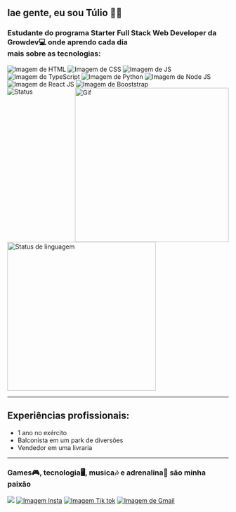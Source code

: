 ## Iae gente, eu sou Túlio ✌🏾
### Estudante do programa Starter Full Stack Web Developer da Growdev💻 onde aprendo cada dia <br> mais sobre as tecnologias:
<div>
  <img src="https://img.shields.io/badge/HTML5-E34F26?style=for-the-badge&logo=html5&logoColor=white" alt="Imagem de HTML">
  <img src="https://img.shields.io/badge/CSS3-1572B6?style=for-the-badge&logo=css3&logoColor=white" alt="Imagem de CSS">
  <img src="https://img.shields.io/badge/JavaScript-F7DF1E?style=for-the-badge&logo=javascript&logoColor=black" alt="Imagem de JS">
  <img src="https://img.shields.io/badge/TypeScript-007ACC?style=for-the-badge&logo=typescript&logoColor=white" alt="Imagem de TypeScript">
  <img src="https://img.shields.io/badge/Python-14354C?style=for-the-badge&logo=python&logoColor=white" alt="Imagem de Python">
  <img src="https://img.shields.io/badge/Node.js-43853D?style=for-the-badge&logo=node.js&logoColor=white" alt="Imagem de Node JS">
  <img src="https://img.shields.io/badge/React-20232A?style=for-the-badge&logo=react&logoColor=61DAFB" alt="Imagem de React JS">
  <img src="https://img.shields.io/badge/Bootstrap-563D7C?style=for-the-badge&logo=bootstrap&logoColor=white" alt="Imagem de Booststrap">
</div>

<div>
   <img align="right" src="https://media.tenor.com/Aw2-4sShkCUAAAAd/coding.gif" alt="Gif" width="350"/>
   <img src="https://github-readme-stats.vercel.app/api?username=tulioss&show_icons=true&theme=neon" alt="Status"/>
   <img src="https://github-readme-stats.vercel.app/api/top-langs/?username=tulioss&layout=compact&theme=outrun" alt="Status de linguagem" width="338"/>
</div>

<hr>

## Experiências profissionais:
<ul>
  <li>1 ano no exército</li>
  <li>Balconista em um park de diversões</li>
  <li>Vendedor em uma livraria</li>
</ul>

<hr>

<p></p>
<h3 align="left">Games🎮, tecnologia🖥️, musica🎶 e adrenalina🧬 são minha paixão</h3>

<div>
   <a href="https://www.linkedin.com/in/joao-tulio-b36926292" rel="Imagem Insta"> <img src="https://img.shields.io/badge/LinkedIn-0077B5?style=for-the-badge&logo=linkedin&logoColor=whitealt="Imagem do Linkedin"></a>
   <a href="https://instagram.com/donjoaos/" rel="Imagem Insta"><img src="https://img.shields.io/badge/Instagram-E4405F?style=for-the-badge&logo=instagram&logoColor=white" 
   alt="Imagem Insta"></a>
   <a href="https://www.tiktok.com/@donjoaos" rel="Imagem Tik tok"><img src="https://img.shields.io/badge/TikTok-000000?style=for-the-badge&logo=tiktok&logoColor=white" 
   alt="Imagem Tik tok"></a>
   <a href="mailto:tuliocolossos@gmail.com" rel="Gmail"><img src="https://img.shields.io/badge/Gmail-D14836?style=for-the-badge&logo=gmail&logoColor=white" alt="Imagem 
   de Gmail"></a>
</div>


